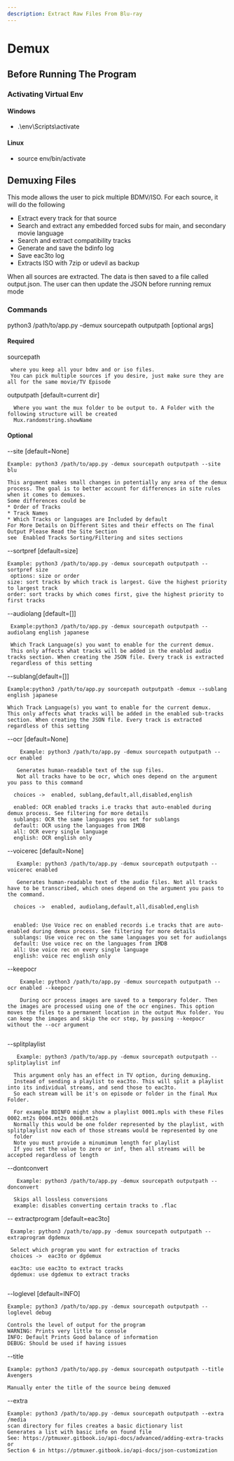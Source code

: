 ```yaml
---
description: Extract Raw Files From Blu-ray
---
```


# Demux



## Before Running The Program

### Activating Virtual Env

#### Windows

* .\env\Scripts\activate



#### Linux

* source env/bin/activate



## Demuxing Files

This mode allows the user to pick multiple BDMV/ISO. For each source, it will do the following

* Extract every track for that source
* Search and extract any embedded forced subs for main, and secondary movie language
* Search and extract compatibility tracks
* Generate and save the bdinfo log
* Save eac3to log
* Extracts ISO with 7zip or udevil as backup

When all sources are extracted. The data is then saved to a file called output.json. The user can then update the JSON before running remux mode

### Commands

python3 /path/to/app.py -demux sourcepath outputpath \[optional args]

#### Required

sourcepath

```
 where you keep all your bdmv and or iso files.
 You can pick multiple sources if you desire, just make sure they are all for the same movie/TV Episode
```

outputpath \[default=current dir]

```
  Where you want the mux folder to be output to. A Folder with the following structure will be created
  Mux.randomstring.showName
```

#### Optional

\--site \[default=None]

```
Example: python3 /path/to/app.py -demux sourcepath outputpath --site blu

This argument makes small changes in potentially any area of the demux process. The goal is to better account for differences in site rules when it comes to demuxes.
Some differences could be
* Order of Tracks
* Track Names
* Which Tracks or languages are Included by default
For More Details on Different Sites and their effects on The final Output Please Read the Site Section
see  Enabled Tracks Sorting/Filtering and sites sections
```

\--sortpref \[default=size]

```
Example: python3 /path/to/app.py -demux sourcepath outputpath --sortpref size
 options: size or order
size: sort tracks by which track is largest. Give the highest priority to largest track
order: sort tracks by which comes first, give the highest priority to first tracks
```

\--audiolang \[default=\[]]

```
 Example:python3 /path/to/app.py -demux sourcepath outputpath --audiolang english japanese
 
 Which Track Language(s) you want to enable for the current demux.
 This only affects what tracks will be added in the enabled audio tracks section. When creating the JSON file. Every track is extracted 
 regardless of this setting
```

\--sublang\[default=\[]]

```
Example:python3 /path/to/app.py sourcepath outputpath -demux --sublang english japanese

Which Track Language(s) you want to enable for the current demux.
This only affects what tracks will be added in the enabled sub-tracks section. When creating the JSON file. Every track is extracted 
regardless of this setting
```

\--ocr \[default=None]

```
    Example: python3 /path/to/app.py -demux sourcepath outputpath --ocr enabled

   Generates human-readable text of the sup files. 
   Not all tracks have to be ocr, which ones depend on the argument you pass to this command
   
  choices ->  enabled, sublang,default,all,disabled,english
  
  enabled: OCR enabled tracks i.e tracks that auto-enabled during demux process. See filtering for more details
  sublangs: OCR the same languages you set for sublangs
  default: OCR using the languages from IMDB
  all: OCR every single language
  english: OCR english only
```

\--voicerec \[default=None]

```
   Example: python3 /path/to/app.py -demux sourcepath outputpath --voicerec enabled

   Generates human-readable text of the audio files. Not all tracks have to be transcribed, which ones depend on the argument you pass to the command. 
   
  choices ->  enabled, audiolang,default,all,disabled,english
  
  
  enabled: Use Voice rec on enabled records i.e tracks that are auto-enabled during demux process. See filtering for more details 
  sublangs: Use voice rec on the same languages you set for audiolangs
  default: Use voice rec on the languages from IMDB
  all: Use voice rec on every single language
  english: voice rec english only
```

\--keepocr&#x20;

```
    Example: python3 /path/to/app.py -demux sourcepath outputpath --ocr enabled --keepocr
    
    During ocr process images are saved to a temporary folder. Then the images are processed using one of the ocr engines. This option moves the files to a permanent location in the output Mux folder. You can keep the images and skip the ocr step, by passing --keepocr without the --ocr argument 
    
```

\--splitplaylist

```
   Example: python3 /path/to/app.py -demux sourcepath outputpath --splitplaylist inf

  This argument only has an effect in TV option, during demuxing. 
  Instead of sending a playlist to eac3to. This will split a playlist into its individual streams, and send those to eac3to.
  So each stream will be it's on episode or folder in the final Mux Folder.
  
  For example BDINFO might show a playlist 0001.mpls with these Files 0002.mt2s 0004.mt2s 0008.mt2s
  Normally this would be one folder represented by the playlist, with splitplaylist now each of those streams would be represented by one 
  folder
  Note you must provide a minumimum length for playlist
  If you set the value to zero or inf, then all streams will be accepted regardless of length

```

\--dontconvert

```
   Example: python3 /path/to/app.py -demux sourcepath outputpath --donconvert

  Skips all lossless conversions
  example: disables converting certain tracks to .flac
```

\-- extractprogram \[default=eac3to]

```
 Example: python3 /path/to/app.py -demux sourcepath outputpath --extraprogram dgdemux
  
 Select which program you want for extraction of tracks
 choices ->  eac3to or dgdemux
 
 eac3to: use eac3to to extract tracks
 dgdemux: use dgdemux to extract tracks
 
```

\--loglevel \[default=INFO]

```
Example: python3 /path/to/app.py -demux sourcepath outputpath --loglevel debug

Controls the level of output for the program
WARNING: Prints very little to console
INFO: Default Prints Good balance of information
DEBUG: Should be used if having issues
```

\--title

```
Example: python3 /path/to/app.py -demux sourcepath outputpath --title Avengers

Manually enter the title of the source being demuxed
```

\--extra&#x20;

```
Example: python3 /path/to/app.py -demux sourcepath outputpath --extra /media
scan directory for files creates a basic dictionary list 
Generates a list with basic info on found file
See: https://ptmuxer.gitbook.io/api-docs/advanced/adding-extra-tracks or 
Section 6 in https://ptmuxer.gitbook.io/api-docs/json-customization
```

